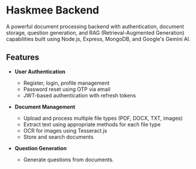 # Haskmee Backend

A powerful document processing backend with authentication, document storage, question generation, and RAG (Retrieval-Augmented Generation) capabilities built using Node.js, Express, MongoDB, and Google's Gemini AI.

## Features

- **User Authentication**
  - Register, login, profile management
  - Password reset using OTP via email
  - JWT-based authentication with refresh tokens

- **Document Management**
  - Upload and process multiple file types (PDF, DOCX, TXT, images)
  - Extract text using appropriate methods for each file type
  - OCR for images using Tesseract.js
  - Store and search documents

- **Question Generation**
  - Generate questions from documents. 